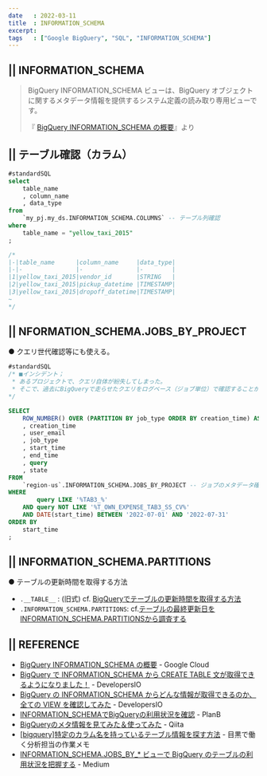 ```yaml
---
date   : 2022-03-11
title  : INFORMATION_SCHEMA
excerpt: 
tags   : ["Google BigQuery", "SQL", "INFORMATION_SCHEMA"]
---
```


## || INFORMATION_SCHEMA 
> BigQuery INFORMATION_SCHEMA ビューは、BigQuery オブジェクトに関するメタデータ情報を提供するシステム定義の読み取り専用ビューです。
>
>『 [BigQuery INFORMATION_SCHEMA の概要](https://cloud.google.com/bigquery/docs/information-schema-intro?hl=ja)』より



## || テーブル確認（カラム）
```SQL
#standardSQL
select
    table_name
    , column_name
    , data_type
from 
    `my_pj.my_ds.INFORMATION_SCHEMA.COLUMNS` -- テーブル列確認
where 
    table_name = "yellow_taxi_2015"
;

/*
|-|table_name      |column_name     |data_type|
|-|-               |-               |-        |
|1|yellow_taxi_2015|vendor_id       |STRING   |
|2|yellow_taxi_2015|pickup_datetime |TIMESTAMP|
|3|yellow_taxi_2015|dropoff_datetime|TIMESTAMP|
~
*/
```



## || NFORMATION_SCHEMA.JOBS_BY_PROJECT
● クエリ世代確認等にも使える。
```SQL
#standardSQL
/* ■インシデント；
 * あるプロジェクトで、クエリ自体が紛失してしまった。
 * そこで、過去にBigQueryで走らせたクエリをログベース（ジョブ単位）で確認することができる。
*/

SELECT
    ROW_NUMBER() OVER (PARTITION BY job_type ORDER BY creation_time) AS number
    , creation_time
    , user_email
    , job_type
    , start_time
    , end_time
    , query
    , state
FROM 
    `region-us`.INFORMATION_SCHEMA.JOBS_BY_PROJECT -- ジョブのメタデータ確認
WHERE 
        query LIKE '%TAB3_%'
    AND query NOT LIKE '%T_OWN_EXPENSE_TAB3_SS_CV%'
    AND DATE(start_time) BETWEEN '2022-07-01' AND '2022-07-31'
ORDER BY 
    start_time
;
```



## || INFORMATION_SCHEMA.PARTITIONS
● テーブルの更新時間を取得する方法
* `.__TABLE__` : (旧式) cf. [BigQueryでテーブルの更新時間を取得する方法](https://qiita.com/nii_yan/items/62dae301370e274d85f8) 
* `.INFORMATION_SCHEMA.PARTITIONS`: cf.[テーブルの最終更新日をINFORMATION_SCHEMA.PARTITIONSから調査する](https://www.yasuhisay.info/entry/2021/12/23/083000)





## || REFERENCE
+ [BigQuery INFORMATION_SCHEMA の概要](https://cloud.google.com/bigquery/docs/information-schema-intro?hl=ja) - Google Cloud
+ [BigQuery で INFORMATION_SCHEMA から CREATE TABLE 文が取得できるようになりました！](https://dev.classmethod.jp/articles/bigquery-information-schema-get-create-table-ddl/) - DevelopersIO
+ [BigQuery の INFORMATION_SCHEMA からどんな情報が取得できるのか、全ての VIEW を確認してみた](https://dev.classmethod.jp/articles/bigquery-information-schema-view-all/) - DevelopersIO
+ [INFORMATION_SCHEMAでBigQueryの利用状況を確認](https://www.niandc.co.jp/sol/tech/date20200923_1893.php) - PlanB
+ [BigQueryのメタ情報を見てみた＆使ってみた](https://qiita.com/CraveOwl/items/809b70f2c49c28012f2a) - Qiita
+ [[bigquery]特定のカラム名を持っているテーブル情報を探す方法](https://apl-py.com/tec/bigquery%E7%89%B9%E5%AE%9A%E3%81%AE%E3%82%AB%E3%83%A9%E3%83%A0%E5%90%8D%E3%82%92%E6%8C%81%E3%81%A3%E3%81%A6%E3%81%84%E3%82%8B%E3%83%86%E3%83%BC%E3%83%96%E3%83%AB%E6%83%85%E5%A0%B1%E3%82%92%E6%8E%A2) - 目黒で働く分析担当の作業メモ
+ [INFORMATION_SCHEMA.JOBS_BY_* ビューで BigQuery のテーブルの利用状況を把握する](https://medium.com/google-cloud-jp/bigquery-table-usage-investigation-836c31eafe4b) - Medium
